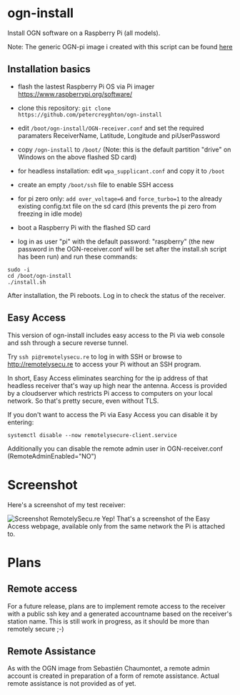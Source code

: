 # ogn-install

Install OGN software on a Raspberry Pi (all models). 

Note: The generic OGN-pi image i created with this script can be found [here](https://drive.google.com/file/d/1P4IT78_i_FIv2Rtl5RsL8F1aWtVRKXJF/view?usp=sharing)

## Installation basics

- flash the lastest Raspberry Pi OS via Pi imager https://www.raspberrypi.org/software/
- clone this repository:  `git clone https://github.com/petercreyghton/ogn-install`
- edit `/boot/ogn-install/OGN-receiver.conf` and set the required paramaters ReceiverName, Latitude, Longitude and piUserPassword

- copy `/ogn-install` to `/boot/` (Note: this is the default partition "drive" on Windows on the above flashed SD card)
- for headless installation: edit `wpa_supplicant.conf` and copy it to `/boot`
- create an empty `/boot/ssh` file to enable SSH access
- for pi zero only: `add over_voltage=6` and `force_turbo=1` to the already existing config.txt file on the sd card (this prevents the pi zero from freezing in idle mode)

- boot a Raspberry Pi with the flashed SD card
- log in as user "pi" with the default password: "raspberry" (the new password in the OGN-receiver.conf will be set after the install.sh script has been run) and run these commands:

```
sudo -i
cd /boot/ogn-install
./install.sh
```

After installation, the Pi reboots. Log in to check the status of the receiver.

## Easy Access

This version of ogn-install includes easy access to the Pi via web console and ssh through a secure reverse tunnel.

Try `ssh pi@remotelysecu.re` to log in with SSH or browse to http://remotelysecu.re to access your Pi without an SSH program.

In short, Easy Access eliminates searching for the ip address of that headless receiver that's way up high near the antenna. Access is provided by a cloudserver which restricts Pi access to computers on your local network. So that's pretty secure, even without TLS.

If you don't want to access the Pi via Easy Access you can disable it by entering:

```
systemctl disable --now remotelysecure-client.service

```

Additionally you can disable the remote admin user in OGN-receiver.conf (RemoteAdminEnabled="NO")


# Screenshot 

Here's a screenshot of my test receiver:

![Screenshot RemotelySecu.re](https://github.com/petercreyghton/ogn-install/blob/master/Screenshot%202021-03-30%20at%2020.48.34.png)
Yep! That's a screenshot of the Easy Access webpage, available only from the same network the Pi is attached to. 

# Plans

## Remote access

For a future release, plans are to implement remote access to the receiver with a public ssh key and a generated accountname based on the receiver's station name. This is still work in progress, as it should be more than remotely secure ;-)

## Remote Assistance

As with the OGN image from Sebastién Chaumontet, a remote admin account is created in preparation of a form of remote assistance. Actual remote assistance is not provided as of yet.
